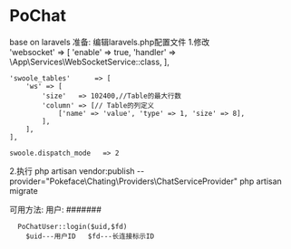 # PoChat
base on laravels
准备:
  编辑laravels.php配置文件
  1.修改    
    'websocket'          => [
        'enable' => true,
        'handler' => \App\Services\WebSocketService::class,
    ],
    
    'swoole_tables'      => [
        'ws' => [
            'size'   => 102400,//Table的最大行数
            'column' => [// Table的列定义
                ['name' => 'value', 'type' => 1, 'size' => 8],
            ],
        ],
    ],
    
    swoole.dispatch_mode   => 2
  2.执行
    php artisan vendor:publish --provider="Pokeface\Chating\Providers\ChatServiceProvider"
    php artisan migrate


可用方法:
  用户:
    #######
      
      PoChatUser::login($uid,$fd)
        $uid---用户ID   $fd---长连接标示ID
        
     
    
  
